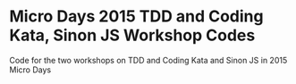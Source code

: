 # Micro Days 2015 TDD and Coding Kata, Sinon JS Workshop Codes
Code for the two workshops on TDD and Coding Kata and Sinon JS in 2015 Micro Days
